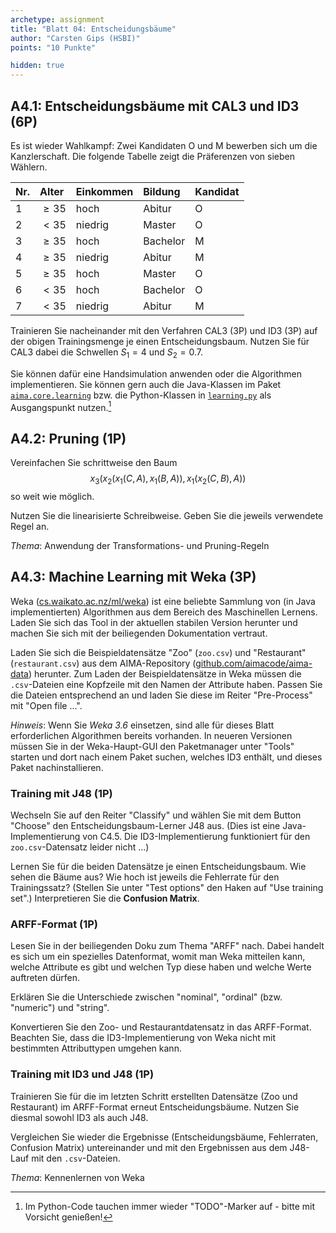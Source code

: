 ```yaml
---
archetype: assignment
title: "Blatt 04: Entscheidungsbäume"
author: "Carsten Gips (HSBI)"
points: "10 Punkte"

hidden: true
---
```




## A4.1: Entscheidungsbäume mit CAL3 und ID3 (6P)

Es ist wieder Wahlkampf: Zwei Kandidaten O und M bewerben sich um die
Kanzlerschaft. Die folgende Tabelle zeigt die Präferenzen von sieben Wählern.

| Nr. | Alter    | Einkommen | Bildung  | Kandidat |
|:----|:---------|:----------|:---------|:---------|
| 1   | $\ge 35$ | hoch      | Abitur   | O        |
| 2   | $< 35$   | niedrig   | Master   | O        |
| 3   | $\ge 35$ | hoch      | Bachelor | M        |
| 4   | $\ge 35$ | niedrig   | Abitur   | M        |
| 5   | $\ge 35$ | hoch      | Master   | O        |
| 6   | $< 35$   | hoch      | Bachelor | O        |
| 7   | $< 35$   | niedrig   | Abitur   | M        |

Trainieren Sie nacheinander mit den Verfahren CAL3 (3P) und ID3 (3P) auf der
obigen Trainingsmenge je einen Entscheidungsbaum. Nutzen Sie für CAL3 dabei
die Schwellen $S_1=4$ und $S_2=0.7$.

Sie können dafür eine Handsimulation anwenden oder die Algorithmen implementieren.
Sie können gern auch die Java-Klassen im Paket [`aima.core.learning`] bzw. die
Python-Klassen in [`learning.py`] als Ausgangspunkt nutzen.[^aima]

[`aima.core.learning`]: https://github.com/aimacode/aima-java/blob/AIMA3e/aima-core/src/main/java/aima/core/learning/learners/DecisionTreeLearner.java
[`learning.py`]: https://github.com/aimacode/aima-python/blob/master/learning.py
[^aima]: Im Python-Code tauchen immer wieder "TODO"-Marker auf - bitte mit Vorsicht genießen!



## A4.2: Pruning (1P)

Vereinfachen Sie schrittweise den Baum
$$x_3(x_2(x_1(C,A), x_1(B,A)), x_1(x_2(C,B), A))$$
so weit wie möglich.

Nutzen Sie die linearisierte Schreibweise.
Geben Sie die jeweils verwendete Regel an.

*Thema*: Anwendung der Transformations- und Pruning-Regeln



## A4.3: Machine Learning mit Weka (3P)

Weka ([cs.waikato.ac.nz/ml/weka](https://www.cs.waikato.ac.nz/ml/weka/)) ist eine
beliebte Sammlung von (in Java implementierten) Algorithmen aus dem Bereich des
Maschinellen Lernens. Laden Sie sich das Tool in der aktuellen stabilen Version
herunter und machen Sie sich mit der beiliegenden Dokumentation vertraut.

Laden Sie sich die Beispieldatensätze "Zoo" (`zoo.csv`) und "Restaurant" (`restaurant.csv`)
aus dem AIMA-Repository ([github.com/aimacode/aima-data](https://github.com/aimacode/aima-data))
herunter. Zum Laden der Beispieldatensätze in Weka müssen die `.csv`-Dateien eine
Kopfzeile mit den Namen der Attribute haben. Passen Sie die Dateien entsprechend an
und laden Sie diese im Reiter "Pre-Process" mit "Open file ...".

*Hinweis*: Wenn Sie *Weka 3.6* einsetzen, sind alle für dieses Blatt erforderlichen
Algorithmen bereits vorhanden. In neueren Versionen müssen Sie in der Weka-Haupt-GUI
den Paketmanager unter "Tools" starten und dort nach einem Paket suchen, welches ID3
enthält, und dieses Paket nachinstallieren.

### Training mit J48 (1P)

Wechseln Sie auf den Reiter "Classify" und wählen Sie mit dem Button "Choose" den
Entscheidungsbaum-Lerner J48 aus. (Dies ist eine Java-Implementierung von C4.5. Die
ID3-Implementierung funktioniert für den `zoo.csv`-Datensatz leider nicht ...)

Lernen Sie für die beiden Datensätze je einen Entscheidungsbaum. Wie sehen die Bäume
aus? Wie hoch ist jeweils die Fehlerrate für den Trainingssatz? (Stellen Sie unter
"Test options" den Haken auf "Use training set".) Interpretieren Sie die **Confusion
Matrix**.

### ARFF-Format (1P)

Lesen Sie in der beiliegenden Doku zum Thema "ARFF" nach. Dabei handelt es sich um ein
spezielles Datenformat, womit man Weka mitteilen kann, welche Attribute es gibt und
welchen Typ diese haben und welche Werte auftreten dürfen.

Erklären Sie die Unterschiede zwischen "nominal", "ordinal" (bzw. "numeric") und "string".

Konvertieren Sie den Zoo- und Restaurantdatensatz in das ARFF-Format. Beachten Sie, dass
die ID3-Implementierung von Weka nicht mit bestimmten Attributtypen umgehen kann.

### Training mit ID3 und J48 (1P)

Trainieren Sie für die im letzten Schritt erstellten Datensätze (Zoo und Restaurant) im
ARFF-Format erneut Entscheidungsbäume. Nutzen Sie diesmal sowohl ID3 als auch J48.

Vergleichen Sie wieder die Ergebnisse (Entscheidungsbäume, Fehlerraten, Confusion Matrix)
untereinander und mit den Ergebnissen aus dem J48-Lauf mit den `.csv`-Dateien.

*Thema*: Kennenlernen von Weka
